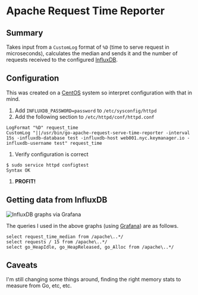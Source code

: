 # Apache Request Time Reporter

## Summary
Takes input from a ```CustomLog``` format of ```%D``` (time to serve request in microseconds), calculates the median and sends it and the number of requests received to the configured [InfluxDB](http://influxdb.org).

## Configuration

This was created on a [CentOS](http://centos.org) system so interpret configuration with that in mind.

1. Add ```INFLUXDB_PASSWORD=password``` to ```/etc/sysconfig/httpd```
1. Add the following section to ```/etc/httpd/conf/httpd.conf```
```
LogFormat "%D" request_time
CustomLog "||/usr/bin/go-apache-request-serve-time-reporter -interval 15s -influxdb-database test -influxdb-host web001.nyc.keymanager.io -influxdb-username test" request_time
```
1. Verify configuration is correct
```
$ sudo service httpd configtest
Syntax OK
```
1. **PROFIT!**

## Getting data from InfluxDB

![InfluxDB graphs via Grafana](http://cl.ly/image/0z40403J2b0p/apache_request_time_graphs.png)

The queries I used in the above graphs (using [Grafana](http://grafana.org)) are as follows.
```
select request_time_median from /apache\..*/
select requests / 15 from /apache\..*/
select go_HeapIdle, go_HeapReleased, go_Alloc from /apache\..*/
```

## Caveats
I'm still changing some things around, finding the right memory stats to measure from Go, etc, etc.
